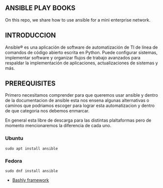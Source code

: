 ANSIBLE PLAY BOOKS
------------------------------------------------

On this repo, we share how to use ansible for a mini enterprise network.

## INTRODUCCION
Ansible® es una aplicación de software de automatización de TI de línea de comandos de código abierto escrita en Python. Puede configurar sistemas, implementar software y organizar flujos de trabajo avanzados para respaldar la implementación de aplicaciones, actualizaciones de sistemas y más.

## PREREQUISITES
Primero necesitamos comprender para que queremos usar ansible y dentro de la documentacion de ansible esta nos ensena algunas alternativas o caminos que podriamos escoger para lograr esta automatizacion y dentro de que categoria nos debemos enmarcar.

En general esta libre de descarga para las distintas plaltaformas pero de momento mencionaremos la diferencia de cada uno.

### Ubuntu
```shell
sudo apt install ansible
```
### Fedora
```shell
sudo dnf install ansible
```


- [Bashly framework](https://bashly.dannyb.co/)


